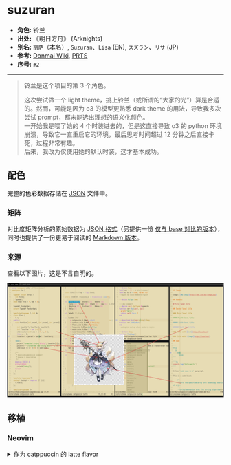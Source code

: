 # suzuran

- **角色:** 铃兰
- **出处:** 《明日方舟》 (Arknights)
- **别名:** `丽萨`（本名）, `Suzuran`、`Lisa` (EN), `スズラン`、`リサ` (JP)
- **参考:** [Donmai Wiki](<https://donmai.moe/wiki_pages/suzuran_(arknights)>), [PRTS](https://prts.wiki/w/%E9%93%83%E5%85%B0)
- **序号:** `#2`

---

> 铃兰是这个项目的第 3 个角色。
>
> 这次尝试做一个 light theme，挑上铃兰（或所谓的“大家的光”）算是合适的。然而，可能是因为 o3 的模型更熟悉 dark theme 的用法，导致我多次尝试 prompt，都未能选出理想的语义化颜色。\
> 一开始我是喂了她的 4 个时装进去的，但是这直接导致 o3 的 python 环境崩溃，导致它一直重启它的环境，最后思考时间超过 12 分钟之后直接卡死，过程非常有趣。\
> 后来，我改为仅使用她的默认时装，这才基本成功。

## 配色

完整的色彩数据存储在 [JSON](suzuran.json) 文件中。

### 矩阵

对比度矩阵分析的原始数据为 [JSON 格式](suzuran-contrast.json)（另提供一份 [仅与 base 对比的版本](suzuran-base-contrast.json)），同时也提供了一份更易于阅读的 [Markdown 版本](suzuran-contrast.md)。

### 来源

查看以下图片，这是不言自明的。

![suzuran-sample](./img/suzuran-sample.png)

## 移植

### Neovim

<details>
  <summary>作为 catppuccin 的 latte flavor</summary>

```lua
latte = {
		-- suzuran

    rosewater = "#8F4E4C",
    flamingo = "#874542",
    pink = "#8E4561",
    mauve = "#6B4A7F",
    red = "#b43842",
    maroon = "#a34246",
    peach = "#8F5524",
    yellow = "#6E5715",
    green = "#0C6B51",
    teal = "#18685A",
    sky = "#255B74",
    sapphire = "#066ca2",
    blue = "#386a8f",
    lavender = "#715894",

    text = "#111115",
    subtext0 = "#2b2e34",
    subtext1 = "#1e1f24",

    base = "#E7DCB4",
    mantle = "#DED2A6",
    crust = "#D6C897",
    surface0 = "#C5B57B",
    surface1 = "#B5A25E",
    surface2 = "#A48F3F",
    overlay0 = "#947C16",
    overlay1 = "#806B12",
    overlay2 = "#6C5A0D",
},
```
